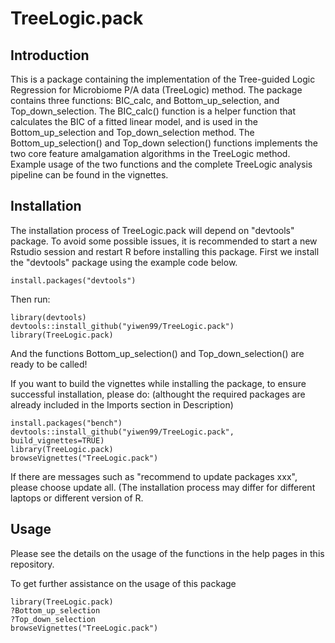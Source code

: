 # TreeLogic.pack

## Introduction

This is a package containing the implementation of the Tree-guided Logic Regression for Microbiome P/A data (TreeLogic) method. The package contains three functions: BIC_calc, and Bottom_up_selection, and Top_down_selection. The BIC_calc() function is a helper function that calculates the BIC of a fitted linear model, and is used in the Bottom_up_selection and Top_down_selection method. The Bottom_up_selection() and Top_down selection() functions implements the two core feature amalgamation algorithms in the TreeLogic method. Example usage of the two functions and the complete TreeLogic analysis pipeline can be found in the vignettes.

## Installation
The installation process of TreeLogic.pack will depend on "devtools" package.
To avoid some possible issues, it is recommended to start a new Rstudio session and restart R before installing this package.
First we install the "devtools" package using the example code below.
```
install.packages("devtools")
```
Then run:
```
library(devtools)
devtools::install_github("yiwen99/TreeLogic.pack")
library(TreeLogic.pack)
```
And the functions Bottom_up_selection() and Top_down_selection() are ready to be called!

If you want to build the vignettes while installing the package, to ensure successful installation, please do:
(althought the required packages are already included in the Imports section in Description)

```
install.packages("bench")
devtools::install_github("yiwen99/TreeLogic.pack", build_vignettes=TRUE)
library(TreeLogic.pack)
browseVignettes("TreeLogic.pack")
```

If there are messages such as "recommend to update packages xxx", please choose update all. (The installation process may differ for different laptops or different version of R.

## Usage

Please see the details on the usage of the functions in the help pages in this repository. 

To get further assistance on the usage of this package

```
library(TreeLogic.pack)
?Bottom_up_selection
?Top_down_selection
browseVignettes("TreeLogic.pack")
```
